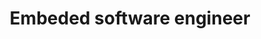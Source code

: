 ---
layout: job
title: Embeded software engineer
company: Ceva
published: false
job_tags:
  - iOT
  - Bluetooth
  - Hardware
  - C
  - CPP
  - FPGA
  - CDI
location:
  city: Sophia Antipolis, France
  type: on-site
position_type: Full-time
contract_type: CDI
salary_range: N/A
application_url: https://www.ceva-ip.com/career/position/53.E47/
language_requirements:
  - label: french
    value: fluent
date_posted: 2024-12-15
expiration_date: 2025-01-15
description: >
  As a Software Developer, you will develop major Software components for the Bluetooth products. The position requires knowledge in the different phases of the development process and capability to work closely with all the teams involved in the project (hardware, validation, customer support and marketing).
responsibilities:
  - Analyze Bluetooth standard specifications and derive product requirements
  - Architect and implement Bluetooth features that are reliable, easy to maintain, and meet the performance of our products
  - Define and implement unit test plans with a sufficient functional coverage
  - Participate to the certification of the Bluetooth product
  - Diagnose issues and provide efficient fixes
  - Provide trainings to validation and customer support teams
  - Brainstorm on the evolution of the work environment (process, technology, tools)
  - Report issues to the Bluetooth standard, and discuss with Bluetooth SIG toward resolution
requirements:
  - Holder of an Engineering degree in computer sciences, electronic, embedded systems
  - Minimum 5 years experience in embedded software development
  - Proficient at C programming languages, with professional experience in embedded Software development
  - Knowledge of the Software development flow, from requirements to implementation and testing
  - Hands-on Software debugging on various environment (Simulation/FPGA/SoC)
  - Knowledge in scripting languages such as Python is a plus
  - Technical document writing skills
  - Effective communication skills and a strong ability to collaborate with others
  - Experience in Software development for a communication protocol is a plus
how_to_apply: >
  If you're passionate about Embeded systems, and wireless communication, Ceva wants to hear from you! Please navigate to their page and apply for the job from their site.
---